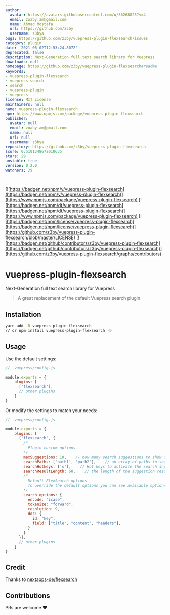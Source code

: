 ```yaml
---
author:
  avatar: https://avatars.githubusercontent.com/u/36268825?v=4
  email: zoaby.am@gmail.com
  name: Ahmad Mostafa
  url: https://github.com/z3by
  username: z3bya
bugs: https://github.com/z3by/vuepress-plugin-flexsearch/issues
category: plugin
date: '2021-06-02T12:53:24.807Z'
deprecated: false
description: Next-Generation full text search library for Vuepress
downloads: null
homepage: https://github.com/z3by/vuepress-plugin-flexsearch#readme
keywords:
- vuepress-plugin-flexsearch
- vuepress-search
- search
- vuepress-plugin
- vuepress
license: MIT License
maintainers: null
name: vuepress-plugin-flexsearch
npm: https://www.npmjs.com/package/vuepress-plugin-flexsearch
publisher:
  avatar: null
  email: zoaby.am@gmail.com
  name: null
  url: null
  username: z3bya
repository: https://github.com/z3by/vuepress-plugin-flexsearch
score: 0.5101348672010635
stars: 29
unstable: true
version: 0.2.0
watchers: 29

---
```


[![https://badgen.net/npm/v/vuepress-plugin-flexsearch](https://badgen.net/npm/v/vuepress-plugin-flexsearch)](https://www.npmjs.com/package/vuepress-plugin-flexsearch)
[![https://badgen.net/npm/dt/vuepress-plugin-flexsearch](https://badgen.net/npm/dt/vuepress-plugin-flexsearch)](https://www.npmjs.com/package/vuepress-plugin-flexsearch)
[![https://badgen.net/npm/license/vuepress-plugin-flexsearch](https://badgen.net/npm/license/vuepress-plugin-flexsearch)](https://github.com/z3by/vuepress-plugin-flexsearch/blob/master/LICENSE)
[![https://badgen.net/github/contributors/z3by/vuepress-plugin-flexsearch](https://badgen.net/github/contributors/z3by/vuepress-plugin-flexsearch)](https://github.com/z3by/vuepress-plugin-flexsearch/graphs/contributors)

# vuepress-plugin-flexsearch

Next-Generation full text search library for Vuepress

> A great replacement of the default Vuepress search plugin.

## Installation

```bash
yarn add -D vuepress-plugin-flexsearch
// or npm install vuepress-plugin-flexsearch -D

```

## Usage

Use the default settings:

```js
// .vuepress/config.js

module.exports = {
    plugins: [
      ['flexsearch'],
      // other plugins
    ]
}
```

Or modify the settings to match your needs:

```js
// .vuepress/config.js

module.exports = {
    plugins: [
      ['flexsearch', {
        /*
          Plugin custom options
        */
        maxSuggestions: 10,    // how many search suggestions to show on the menu, the default is 10.
        searchPaths: ['path1', 'path2'],    // an array of paths to search in, keep it null to search all docs.
        searchHotkeys: ['s'],    // Hot keys to activate the search input, the default is "s" but you can add more.
        searchResultLength: 60,    // the length of the suggestion result text by characters, the default is 60 characters.
        /*
          Default FlexSearch options
          To override the default options you can see available options at https://github.com/nextapps-de/flexsearch
        */
        search_options: {
          encode: "icase",
          tokenize: "forward",
          resolution: 9,
          doc: {
            id: "key",
            field: ["title", "content", "headers"],
          }
        }
      }],
      // other plugins
    ]
}
```

## Credit

Thanks to [nextapps-de/flexsearch](https://github.com/nextapps-de/flexsearch)

## Contributions

PRs are welcome :heart:
